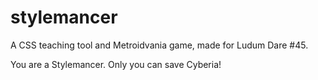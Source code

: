 # stylemancer

A CSS teaching tool and Metroidvania game, made for Ludum Dare #45.

You are a Stylemancer. Only you can save Cyberia!
